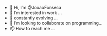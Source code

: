 - 👋 Hi, I’m @JooaoFonseca
- 👀 I’m interested in work ...
- 🌱 constantly evolving ...
- 💞️ I’m looking to collaborate on programming...
- 📫 How to reach me ...

<!---
JooaoFonseca/JooaoFonseca is a ✨ special ✨ repository because its `README.md` (this file) appears on your GitHub profile.
You can click the Preview link to take a look at your changes.
--->
